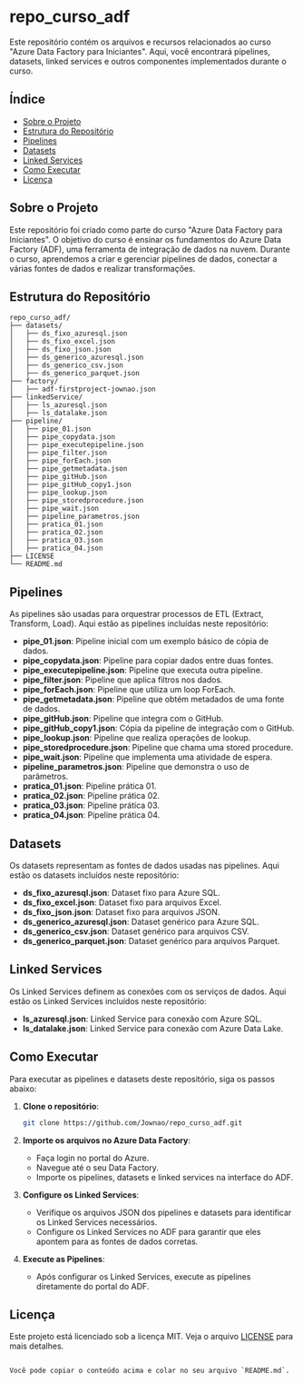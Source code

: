# repo_curso_adf

Este repositório contém os arquivos e recursos relacionados ao curso "Azure Data Factory para Iniciantes". Aqui, você encontrará pipelines, datasets, linked services e outros componentes implementados durante o curso.

## Índice

- [Sobre o Projeto](#sobre-o-projeto)
- [Estrutura do Repositório](#estrutura-do-repositório)
- [Pipelines](#pipelines)
- [Datasets](#datasets)
- [Linked Services](#linked-services)
- [Como Executar](#como-executar)
- [Licença](#licença)

## Sobre o Projeto

Este repositório foi criado como parte do curso "Azure Data Factory para Iniciantes". O objetivo do curso é ensinar os fundamentos do Azure Data Factory (ADF), uma ferramenta de integração de dados na nuvem. Durante o curso, aprendemos a criar e gerenciar pipelines de dados, conectar a várias fontes de dados e realizar transformações.

## Estrutura do Repositório

```plaintext
repo_curso_adf/
├── datasets/
│   ├── ds_fixo_azuresql.json
│   ├── ds_fixo_excel.json
│   ├── ds_fixo_json.json
│   ├── ds_generico_azuresql.json
│   ├── ds_generico_csv.json
│   ├── ds_generico_parquet.json
├── factory/
│   ├── adf-firstproject-jownao.json
├── linkedService/
│   ├── ls_azuresql.json
│   ├── ls_datalake.json
├── pipeline/
│   ├── pipe_01.json
│   ├── pipe_copydata.json
│   ├── pipe_executepipeline.json
│   ├── pipe_filter.json
│   ├── pipe_forEach.json
│   ├── pipe_getmetadata.json
│   ├── pipe_gitHub.json
│   ├── pipe_gitHub_copy1.json
│   ├── pipe_lookup.json
│   ├── pipe_storedprocedure.json
│   ├── pipe_wait.json
│   ├── pipeline_parametros.json
│   ├── pratica_01.json
│   ├── pratica_02.json
│   ├── pratica_03.json
│   ├── pratica_04.json
├── LICENSE
└── README.md
```

## Pipelines

As pipelines são usadas para orquestrar processos de ETL (Extract, Transform, Load). Aqui estão as pipelines incluídas neste repositório:

- **pipe_01.json**: Pipeline inicial com um exemplo básico de cópia de dados.
- **pipe_copydata.json**: Pipeline para copiar dados entre duas fontes.
- **pipe_executepipeline.json**: Pipeline que executa outra pipeline.
- **pipe_filter.json**: Pipeline que aplica filtros nos dados.
- **pipe_forEach.json**: Pipeline que utiliza um loop ForEach.
- **pipe_getmetadata.json**: Pipeline que obtém metadados de uma fonte de dados.
- **pipe_gitHub.json**: Pipeline que integra com o GitHub.
- **pipe_gitHub_copy1.json**: Cópia da pipeline de integração com o GitHub.
- **pipe_lookup.json**: Pipeline que realiza operações de lookup.
- **pipe_storedprocedure.json**: Pipeline que chama uma stored procedure.
- **pipe_wait.json**: Pipeline que implementa uma atividade de espera.
- **pipeline_parametros.json**: Pipeline que demonstra o uso de parâmetros.
- **pratica_01.json**: Pipeline prática 01.
- **pratica_02.json**: Pipeline prática 02.
- **pratica_03.json**: Pipeline prática 03.
- **pratica_04.json**: Pipeline prática 04.

## Datasets

Os datasets representam as fontes de dados usadas nas pipelines. Aqui estão os datasets incluídos neste repositório:

- **ds_fixo_azuresql.json**: Dataset fixo para Azure SQL.
- **ds_fixo_excel.json**: Dataset fixo para arquivos Excel.
- **ds_fixo_json.json**: Dataset fixo para arquivos JSON.
- **ds_generico_azuresql.json**: Dataset genérico para Azure SQL.
- **ds_generico_csv.json**: Dataset genérico para arquivos CSV.
- **ds_generico_parquet.json**: Dataset genérico para arquivos Parquet.

## Linked Services

Os Linked Services definem as conexões com os serviços de dados. Aqui estão os Linked Services incluídos neste repositório:

- **ls_azuresql.json**: Linked Service para conexão com Azure SQL.
- **ls_datalake.json**: Linked Service para conexão com Azure Data Lake.

## Como Executar

Para executar as pipelines e datasets deste repositório, siga os passos abaixo:

1. **Clone o repositório**:
    ```bash
    git clone https://github.com/Jownao/repo_curso_adf.git
    ```
2. **Importe os arquivos no Azure Data Factory**:
    - Faça login no portal do Azure.
    - Navegue até o seu Data Factory.
    - Importe os pipelines, datasets e linked services na interface do ADF.

3. **Configure os Linked Services**:
    - Verifique os arquivos JSON dos pipelines e datasets para identificar os Linked Services necessários.
    - Configure os Linked Services no ADF para garantir que eles apontem para as fontes de dados corretas.

4. **Execute as Pipelines**:
    - Após configurar os Linked Services, execute as pipelines diretamente do portal do ADF.

## Licença

Este projeto está licenciado sob a licença MIT. Veja o arquivo [LICENSE](LICENSE) para mais detalhes.
```

Você pode copiar o conteúdo acima e colar no seu arquivo `README.md`.
